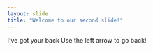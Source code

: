 ```yaml
---
layout: slide
title: "Welcome to our second slide!"
---
```

I've got your back
Use the left arrow to go back!